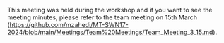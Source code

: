 This meeting was held during the workshop and if you want to see the meeting minutes, please refer to the team meeting on 15th March (https://github.com/mzahedi/MT-SWN17-2024/blob/main/Meetings/Team%20Meetings/Team_Meeting_3_15.md).
